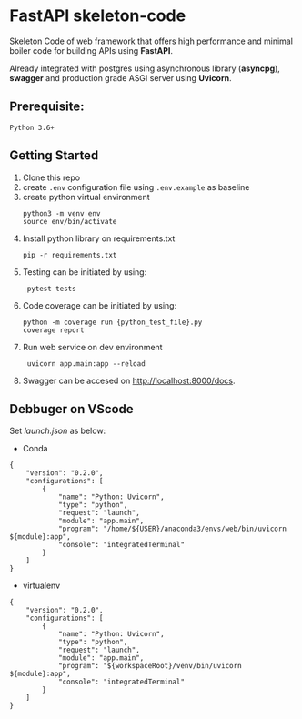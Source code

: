 # FastAPI skeleton-code
Skeleton Code of web framework that offers high performance and minimal boiler code for building APIs using **FastAPI**. 

Already integrated with postgres using asynchronous library (**asyncpg**), **swagger** and production grade ASGI server using **Uvicorn**.

## Prerequisite:
`Python 3.6+`

## Getting Started
1. Clone this repo
2. create `.env` configuration file using `.env.example` as baseline
3. create python virtual environment
    ```
    python3 -m venv env
    source env/bin/activate
    ```
4. Install python library on requirements.txt 
   ```
   pip -r requirements.txt
   ```
5. Testing can be initiated by using:
   ```
    pytest tests
   ```
6. Code coverage can be initiated by using:
   ```
   python -m coverage run {python_test_file}.py
   coverage report
   ```
7. Run web service on dev environment
   ```
    uvicorn app.main:app --reload
   ```
8. Swagger can be accesed on [http://localhost:8000/docs](http://localhost:8000/docs).

## Debbuger on VScode
Set *launch.json* as below:
* Conda
```
{
    "version": "0.2.0",
    "configurations": [
        {
            "name": "Python: Uvicorn",
            "type": "python",
            "request": "launch",
            "module": "app.main",
            "program": "/home/${USER}/anaconda3/envs/web/bin/uvicorn ${module}:app",
            "console": "integratedTerminal"
        }
    ]
}
```
* virtualenv
```
{
    "version": "0.2.0",
    "configurations": [
        {
            "name": "Python: Uvicorn",
            "type": "python",
            "request": "launch",
            "module": "app.main",
            "program": "${workspaceRoot}/venv/bin/uvicorn ${module}:app",
            "console": "integratedTerminal"
        }
    ]
}
```